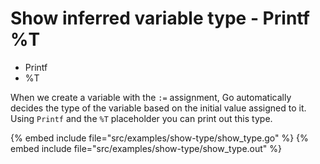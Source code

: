 # Show inferred variable type - Printf %T

* Printf
* %T


When we create a variable with the `:=` assignment, Go automatically decides the type of the variable based on the initial value assigned to it. Using `Printf` and the `%T` placeholder you can print out this type.



{% embed include file="src/examples/show-type/show_type.go" %}
{% embed include file="src/examples/show-type/show_type.out" %}


